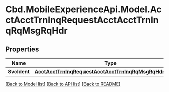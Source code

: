 # Cbd.MobileExperienceApi.Model.AcctAcctTrnInqRequestAcctAcctTrnInqRqMsgRqHdr

## Properties

Name | Type | Description | Notes
------------ | ------------- | ------------- | -------------
**SvcIdent** | [**AcctAcctTrnInqRequestAcctAcctTrnInqRqMsgRqHdrSvcIdent**](AcctAcctTrnInqRequestAcctAcctTrnInqRqMsgRqHdrSvcIdent.md) |  | 

[[Back to Model list]](../README.md#documentation-for-models) [[Back to API list]](../README.md#documentation-for-api-endpoints) [[Back to README]](../README.md)

